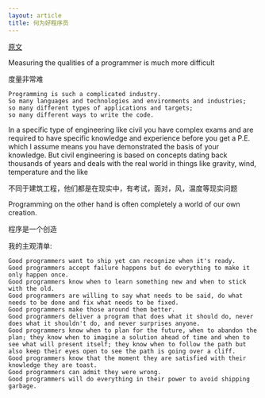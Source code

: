 ```yaml
---
layout: article
title: 何为好程序员
---
```


[原文](http://thecodist.com/article/what_makes_a_programmer_good)

Measuring the qualities of a programmer is much more difficult

度量非常难

```
Programming is such a complicated industry. 
So many languages and technologies and environments and industries; 
so many different types of applications and targets; 
so many different ways to write the code. 
```

In a specific type of engineering like civil you have complex exams and are required to have specific knowledge and experience before you get a P.E. which I assume means you have demonstrated the basis of your knowledge. But civil engineering is based on concepts dating back thousands of years and deals with the real world in things like gravity, wind, temperature and the like

不同于建筑工程，他们都是在现实中，有考试，面对，风，温度等现实问题


Programming on the other hand is often completely a world of our own creation.

程序是一个创造


我的主观清单:

```
Good programmers want to ship yet can recognize when it's ready.
Good programmers accept failure happens but do everything to make it only happen once.
Good programmers know when to learn something new and when to stick with the old.
Good programmers are willing to say what needs to be said, do what needs to be done and fix what needs to be fixed.
Good programmers make those around them better.
Good programmers deliver a program that does what it should do, never does what it shouldn't do, and never surprises anyone.
Good programmers know when to plan for the future, when to abandon the plan; they know when to imagine a solution ahead of time and when to see what will present itself; they know when to follow the path but also keep their eyes open to see the path is going over a cliff.
Good programmers know that the moment they are satisfied with their knowledge they are toast.
Good programmers can admit they were wrong.
Good programmers will do everything in their power to avoid shipping garbage.
```